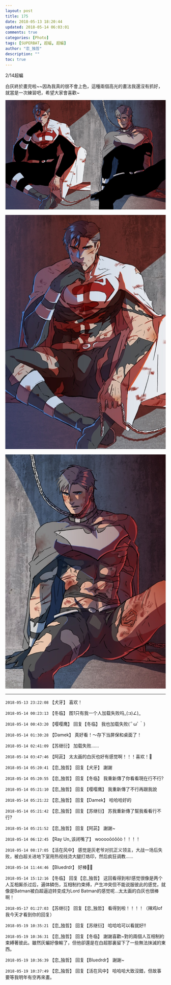 ```yaml
---
layout: post
title: 175
date: 2018-05-13 18:20:44
updated: 2018-05-14 06:03:01
comments: true
categories: [Photo]
tags: [SUPERBAT, 超蝠, 超蝙]
author: "恋_独哲"
description: ""
toc: true
---
```


<p>2/14超蝙</p> 
<p>白灰終於畫完啦~~因為我真的很不會上色，這種兩個高光的畫法我還沒有抓好，就當是一次練習吧，希望大家會喜歡~</p>

![](https://raw.githubusercontent.com/alicewish/maple50821/master/img_YW5MWVN1NEpoZFU5bG9oeng1cnBvKzc4cUZZN05rd1J3VERobGxsWVlrTUFpQ01pOXZHS1p3PT0.gif)

![](https://raw.githubusercontent.com/alicewish/maple50821/master/img_YW5MWVN1NEpoZFhDR1pHTTRCbTNteFh1UGlCUFBmWjdvZk4vMWFuV0pVa09ZTlZsUFFzNy9RPT0.jpg)

![](https://raw.githubusercontent.com/alicewish/maple50821/master/img_YW5MWVN1NEpoZFhDR1pHTTRCbTNtNkRvbkx3M2dRT1NML1Rhc2E3WStMbWVZY1U1d2IrTGV3PT0.jpg)

---

`2018-05-13 23:22:08` 【犬牙】 喜欢！

`2018-05-14 00:23:13` 【冬临】 图1只有我一个人加载失败吗\_(:з)∠)\_

`2018-05-14 00:43:20` 【嘤嘤鹰】 回复【冬临】 我也加载失败(´ﾟωﾟ｀)

`2018-05-14 01:30:28` 【Damek】 真好看！～存下当屏保和桌面了！

`2018-05-14 02:41:09` 【苏继衍】 加载失败……

`2018-05-14 03:47:46` 【阿茈】 太太画的白灰也好有感觉啊！！！喜欢！💖

`2018-05-14 05:20:41` 【恋\_独哲】 回复【犬牙】 謝謝

`2018-05-14 05:20:55` 【恋\_独哲】 回复【冬临】 我重新傳了你看看現在行不行?

`2018-05-14 05:21:10` 【恋\_独哲】 回复【嘤嘤鹰】 我重新傳了不行再跟我說

`2018-05-14 05:21:22` 【恋\_独哲】 回复【Damek】 哈哈哈好的

`2018-05-14 05:21:42` 【恋\_独哲】 回复【苏继衍】 苏我重新傳了幫我看看行不行?

`2018-05-14 05:21:52` 【恋\_独哲】 回复【阿茈】 謝謝~

`2018-05-14 06:12:45` 【Ray Un\_该闭嘴了】 wooooōóǒōò！！！！

`2018-05-14 08:17:05` 【活在风中】 感觉是灰老爷对抗正义领主，大战一场后失败，被白超关进地下室用热视线烫大腿打烙印，然后疯狂调教……

`2018-05-14 11:44:46` 【Bluedrdr】 好棒👍🏻

`2018-05-14 15:12:16` 【冬临】 回复【恋\_独哲】 这回看得到啦!感觉很像是两个人互相厮杀过后，遍体鳞伤，互相制约束缚，产生冲突但不能说服彼此的感觉，就像是Batman被白超逼迫转变成为Lord Batman的感觉呢...太太画的白灰也很棒啊！

`2018-05-17 01:27:03` 【苏继衍】 回复【恋\_独哲】 看得到啦！！！！（辣鸡lof我今天才看到你的回复）

`2018-05-19 10:35:21` 【恋\_独哲】 回复【苏继衍】 哈哈哈可以看就好!!

`2018-05-19 10:36:31` 【恋\_独哲】 回复【冬临】 謝謝喜歡~對的兩個人互相制約束縛著彼此。雖然灰蝙好像輸了，但他卻還是在白超那裏留下了一些無法抹滅的東西。

`2018-05-19 10:36:39` 【恋\_独哲】 回复【Bluedrdr】 謝謝~

`2018-05-19 10:37:49` 【恋\_独哲】 回复【活在风中】 哈哈哈大致沒錯，但故事要等我明年有空再來畫。
